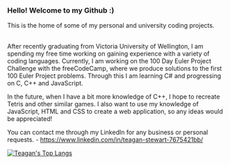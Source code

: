 ### Hello! Welcome to my Github :)
This is the home of some of my personal and university coding projects. <br> <br>

After recently graduating from Victoria University of Wellington, I am spending my free time working on gaining experience with a variety of coding languages. Currently, I am working on the 100 Day Euler Project Challenge with the freeCodeCamp, where we produce solutions to the first 100 Euler Project problems. Through this I am learning C# and progressing on C, C++ and JavaScript. <br>

In the future, when I have a bit more knowledge of C++, I hope to recreate Tetris and other similar games. I also want to use my knowledge of JavaScript, HTML and CSS to create a web application, so any ideas would be appreciated! <br>

You can contact me through my LinkedIn for any business or personal requests. - https://www.linkedin.com/in/teagan-stewart-7675421bb/ 

[![Teagan's Top Langs](https://github-readme-stats.vercel.app/api/top-langs/?username=teaganstewart&layout=compact&theme=jolly)](https://github.com/anuraghazra/github-readme-stats)

<!--
**teaganstewart/teaganstewart** is a ✨ _special_ ✨ repository because its `README.md` (this file) appears on your GitHub profile.

Here are some ideas to get you started:

- 🔭 I’m currently working on ...
- 🌱 I’m currently learning ...
- 👯 I’m looking to collaborate on ...
- 🤔 I’m looking for help with ...
- 💬 Ask me about ...
- 📫 How to reach me: ...
- 😄 Pronouns: ...
- ⚡ Fun fact: ...
-->
